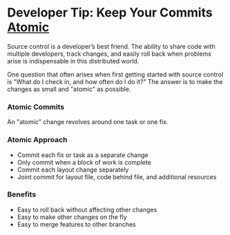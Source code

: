 # Developer Tip: Keep Your Commits [Atomic](https://www.freshconsulting.com/insights/blog/atomic-commits/)


Source control is a developer’s best friend. The ability to share code
with multiple developers, track changes, and easily roll back when problems
arise is indispensable in this distributed world.

One question that often arises when first getting started with source
control is "What do I check in, and how often do I do it?"
The answer is to make the changes as small and "atomic" as possible.


### Atomic Commits

An "atomic" change revolves around one task or one fix.


### Atomic Approach

- Commit each fix or task as a separate change
- Only commit when a block of work is complete
- Commit each layout change separately
- Joint commit for layout file, code behind file, and additional resources


### Benefits

- Easy to roll back without affecting other changes
- Easy to make other changes on the fly
- Easy to merge features to other branches

